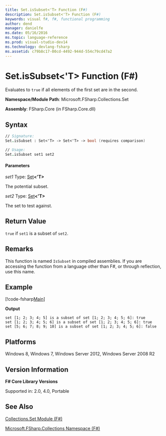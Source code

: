 ```yaml
---
title: Set.isSubset<'T> Function (F#)
description: Set.isSubset<'T> Function (F#)
keywords: visual f#, f#, functional programming
author: dend
manager: danielfe
ms.date: 05/16/2016
ms.topic: language-reference
ms.prod: visual-studio-dev14
ms.technology: devlang-fsharp
ms.assetid: c79b8c17-00cd-4492-944d-554c79cd47a2 
---
```


# Set.isSubset<'T> Function (F#)

Evaluates to `true` if all elements of the first set are in the second.

**Namespace/Module Path**: Microsoft.FSharp.Collections.Set

**Assembly**: FSharp.Core (in FSharp.Core.dll)


## Syntax

```fsharp
// Signature:
Set.isSubset : Set<'T> -> Set<'T> -> bool (requires comparison)

// Usage:
Set.isSubset set1 set2
```

#### Parameters
*set1*
Type: [Set](https://msdn.microsoft.com/library/50cebdce-0cd7-4c5c-8ebc-f3a9e90b38d8)**&lt;'T&gt;**


The potential subset.


*set2*
Type: [Set](https://msdn.microsoft.com/library/50cebdce-0cd7-4c5c-8ebc-f3a9e90b38d8)**&lt;'T&gt;**


The set to test against.

## Return Value

`true` if `set1` is a subset of `set2`.

## Remarks
This function is named `IsSubset` in compiled assemblies. If you are accessing the function from a language other than F#, or through reflection, use this name.

## Example

[!code-fsharp[Main](snippets/fssets/snippet11.fs)]

**Output**

```
set [1; 2; 3; 4; 5] is a subset of set [1; 2; 3; 4; 5; 6]: true
set [1; 2; 3; 4; 5; 6] is a subset of set [1; 2; 3; 4; 5; 6]: true
set [5; 6; 7; 8; 9; 10] is a subset of set [1; 2; 3; 4; 5; 6]: false
```

## Platforms
Windows 8, Windows 7, Windows Server 2012, Windows Server 2008 R2


## Version Information
**F# Core Library Versions**

Supported in: 2.0, 4.0, Portable

## See Also
[Collections.Set Module &#40;F&#35;&#41;](Collections.Set-Module-%5BFSharp%5D.md)

[Microsoft.FSharp.Collections Namespace &#40;F&#35;&#41;](Microsoft.FSharp.Collections-Namespace-%5BFSharp%5D.md)